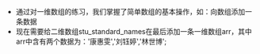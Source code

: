 - 通过对一维数组的练习，我们掌握了简单数组的基本操作，如：向数组添加一条数据
- 现在需要给二维数组stu\_standard\_names在最后添加一条一维数组arr，其中arr中含有两个数据为：'康惠雯','刘钰婷','林世博';